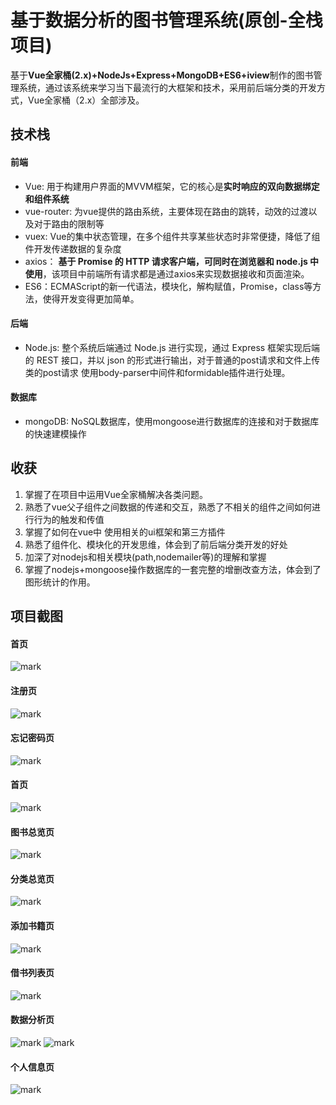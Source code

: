 # 基于数据分析的图书管理系统(原创-全栈项目)
基于**Vue全家桶(2.x)+NodeJs+Express+MongoDB+ES6+iview**制作的图书管理系统，通过该系统来学习当下最流行的大框架和技术，采用前后端分类的开发方式，Vue全家桶（2.x）全部涉及。


## 技术栈

#### 前端
- Vue: 用于构建用户界面的MVVM框架，它的核心是**实时响应的双向数据绑定和组件系统**
- vue-router: 为vue提供的路由系统，主要体现在路由的跳转，动效的过渡以及对于路由的限制等
- vuex: Vue的集中状态管理，在多个组件共享某些状态时非常便捷，降低了组件开发传递数据的复杂度
- axios： **基于 Promise 的 HTTP 请求客户端，可同时在浏览器和 node.js 中使用**，该项目中前端所有请求都是通过axios来实现数据接收和页面渲染。
- ES6：ECMAScript的新一代语法，模块化，解构赋值，Promise，class等方法，使得开发变得更加简单。


#### 后端
- Node.js: 整个系统后端通过 Node.js 进行实现，通过 Express 框架实现后端的 REST 接口，并以 json 的形式进行输出，对于普通的post请求和文件上传类的post请求 使用body-parser中间件和formidable插件进行处理。


#### 数据库
- mongoDB: NoSQL数据库，使用mongoose进行数据库的连接和对于数据库的快速建模操作

## 收获

1. 掌握了在项目中运用Vue全家桶解决各类问题。
2. 熟悉了vue父子组件之间数据的传递和交互，熟悉了不相关的组件之间如何进行行为的触发和传值
3. 掌握了如何在vue中 使用相关的ui框架和第三方插件
4. 熟悉了组件化、模块化的开发思维，体会到了前后端分类开发的好处
5. 加深了对nodejs和相关模块(path,nodemailer等)的理解和掌握
6. 掌握了nodejs+mongoose操作数据库的一套完整的增删改查方法，体会到了图形统计的作用。

##  项目截图

#### 首页 
![mark](http://oneg19f80.bkt.clouddn.com/blog/20171220/100345688.png)

#### 注册页
![mark](http://oneg19f80.bkt.clouddn.com/blog/20171220/100549732.png)
#### 忘记密码页
![mark](http://oneg19f80.bkt.clouddn.com/blog/20171220/100616314.png)
#### 首页
![mark](http://oneg19f80.bkt.clouddn.com/blog/20171220/100732746.png)
#### 图书总览页
![mark](http://oneg19f80.bkt.clouddn.com/blog/20171220/100843901.png)
#### 分类总览页
![mark](http://oneg19f80.bkt.clouddn.com/blog/20171220/101142131.png)
#### 添加书籍页
![mark](http://oneg19f80.bkt.clouddn.com/blog/20171220/101158378.png)
#### 借书列表页
![mark](http://oneg19f80.bkt.clouddn.com/blog/20171220/101436083.png)
#### 数据分析页
![mark](http://oneg19f80.bkt.clouddn.com/blog/20171220/102026393.png)
![mark](http://oneg19f80.bkt.clouddn.com/blog/20171220/102040259.png)
#### 个人信息页
![mark](http://oneg19f80.bkt.clouddn.com/blog/20171220/101941269.png)
